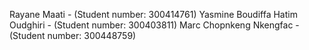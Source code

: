 Rayane Maati - (Student number: 300414761)
Yasmine Boudiffa
Hatim Oudghiri - (Student number: 300403811)
Marc Chopnkeng Nkengfac - (Student number: 300448759)
